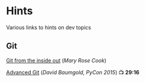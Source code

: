 # Hints

Various links to hints on dev topics

## Git

[Git from the inside out](https://maryrosecook.com/blog/post/git-from-the-inside-out) (*Mary Rose Cook*)

[Advanced Git](https://www.youtube.com/watch?v=4EOZvow1mk4) (*David Baumgold, PyCon 2015*) :tv: **29:16**
